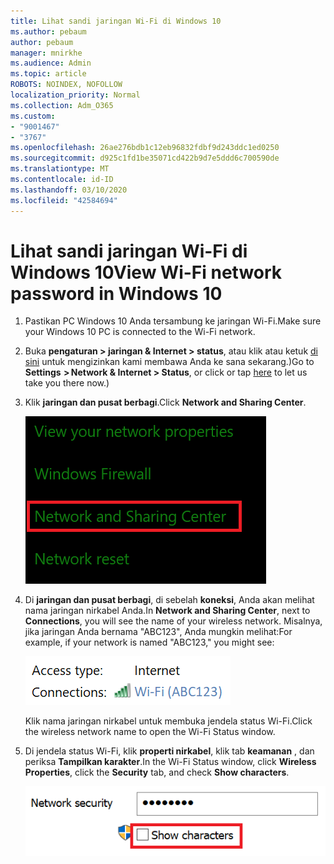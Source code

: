 ```yaml
---
title: Lihat sandi jaringan Wi-Fi di Windows 10
ms.author: pebaum
author: pebaum
manager: mnirkhe
ms.audience: Admin
ms.topic: article
ROBOTS: NOINDEX, NOFOLLOW
localization_priority: Normal
ms.collection: Adm_O365
ms.custom:
- "9001467"
- "3767"
ms.openlocfilehash: 26ae276bdb1c12eb96832fdbf9d243ddc1ed0250
ms.sourcegitcommit: d925c1fd1be35071cd422b9d7e5ddd6c700590de
ms.translationtype: MT
ms.contentlocale: id-ID
ms.lasthandoff: 03/10/2020
ms.locfileid: "42584694"
---
```

# <a name="view-wi-fi-network-password-in-windows-10"></a><span data-ttu-id="d0452-102">Lihat sandi jaringan Wi-Fi di Windows 10</span><span class="sxs-lookup"><span data-stu-id="d0452-102">View Wi-Fi network password in Windows 10</span></span>

1. <span data-ttu-id="d0452-103">Pastikan PC Windows 10 Anda tersambung ke jaringan Wi-Fi.</span><span class="sxs-lookup"><span data-stu-id="d0452-103">Make sure your Windows 10 PC is connected to the Wi-Fi network.</span></span>

2. <span data-ttu-id="d0452-104">Buka **pengaturan > jaringan & Internet > status**, atau klik atau ketuk [di sini](ms-settings:network?activationSource=GetHelp) untuk mengizinkan kami membawa Anda ke sana sekarang.)</span><span class="sxs-lookup"><span data-stu-id="d0452-104">Go to **Settings  > Network & Internet  > Status**, or click or tap [here](ms-settings:network?activationSource=GetHelp) to let us take you there now.)</span></span>

3. <span data-ttu-id="d0452-105">Klik **jaringan dan pusat berbagi**.</span><span class="sxs-lookup"><span data-stu-id="d0452-105">Click **Network and Sharing Center**.</span></span>

    ![Jaringan dan pusat berbagi.](media/network-sharing-center.png)

4. <span data-ttu-id="d0452-107">Di **jaringan dan pusat berbagi**, di sebelah **koneksi**, Anda akan melihat nama jaringan nirkabel Anda.</span><span class="sxs-lookup"><span data-stu-id="d0452-107">In **Network and Sharing Center**, next to **Connections**, you will see the name of your wireless network.</span></span> <span data-ttu-id="d0452-108">Misalnya, jika jaringan Anda bernama "ABC123", Anda mungkin melihat:</span><span class="sxs-lookup"><span data-stu-id="d0452-108">For example, if your network is named "ABC123," you might see:</span></span>

    ![Sambungan jaringan.](media/network-connections.png)

    <span data-ttu-id="d0452-110">Klik nama jaringan nirkabel untuk membuka jendela status Wi-Fi.</span><span class="sxs-lookup"><span data-stu-id="d0452-110">Click the wireless network name to open the Wi-Fi Status window.</span></span> 

5. <span data-ttu-id="d0452-111">Di jendela status Wi-Fi, klik **properti nirkabel**, klik tab **keamanan** , dan periksa **Tampilkan karakter**.</span><span class="sxs-lookup"><span data-stu-id="d0452-111">In the Wi-Fi Status window, click **Wireless Properties**, click the **Security** tab, and check **Show characters**.</span></span>

    ![Tampilkan karakter sandi Wi-Fi.](media/show-password-characters.png)

